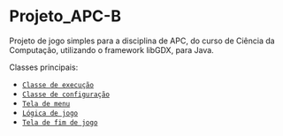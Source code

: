 # Projeto_APC-B
Projeto de jogo simples para a disciplina de APC, do curso de Ciência da Computação, utilizando o framework libGDX, para Java.

Classes principais:
- [```Classe de execução```](desktop/src/com/libgdx/test/DesktopLauncher.java)
- [```Classe de configuração```](core/src/com/libgdx/test/gametest.java)
- [```Tela de menu```](core/src/com/libgdx/test/menu.java)
- [```Lógica de jogo```](core/src/com/libgdx/test/jogo.java)
- [```Tela de fim de jogo```](core/src/com/libgdx/test/fim.java)
